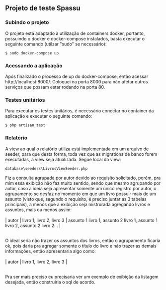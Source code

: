 ## Projeto de teste Spassu

### Subindo o projeto
O projeto está adaptado à utilização de containers docker, portanto, possuindo o docker e docker-compose instalados, basta executar o seguinte comando (utilzar "sudo" se necessário):
```
$ sudo docker-compose up
```

### Acessando a aplicação
Após finalizado o processo de up do docker-compose, então acessar http://localhost:8000/. Coloquei na porta 8000 para não afetar outros serviços que possam estar rodando na porta 80.

### Testes unitários
Para executar os testes unitários, é necessário conectar no container da aplicação e executar o seguinte comando:
```
$ php artisan test
```

### Relatório
A view ao qual o relatório utiliza está implementada em um arquivo de seeder, para que desta forma, toda vez que as migrations de banco forem executadas, a view seja atualizada. Segue local da view:
```
database\seeders\LivrosViewSeeder.php
```
Fiz a consulta agrupada por autor devido ao requisito solicitado,
porém, pra mim essa exibição não faz muito sentido, sendo que mesmo agrupando por
autor, caso a ideia seja apresentar somente um único registro por autor,
o agrupamento se desfaz no momento em que um livro possuir mais de um assunto (visto que, segundo o requisito, é preciso juntar as 3 tabelas principais),
a menos que a exibição seja mistrurada agregando livros e assuntos, mais ou menos assim:<br><br>
| autor | livro 1, livro 2, livro 3 | assunto 1 livro 1, assunto 2 livro 1, assunto 1 livro 2, assunto 2 livro 2... |<br><br>
    
O ideal seria não trazer os assuntos dos livros, então o agrupamento ficaria ok, pois daria pra
agregar somente o título do livro e não trazer as demais informações, então apresentaria algo como:<br><br>
| autor | livro 1, livro 2, livro 3 |<br><br>

Pra ser mais preciso eu precisaria ver um exemplo de exibição da listagem desejada, então construiria o sql de acordo.